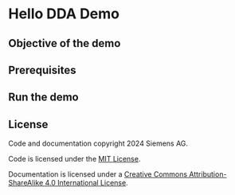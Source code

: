 # Hello DDA Demo

## Objective of the demo

## Prerequisites

## Run the demo

## License

Code and documentation copyright 2024 Siemens AG.

Code is licensed under the [MIT License](https://opensource.org/licenses/MIT).

Documentation is licensed under a
[Creative Commons Attribution-ShareAlike 4.0 International License](http://creativecommons.org/licenses/by-sa/4.0/).
